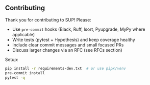 ## Contributing

Thank you for contributing to SUP! Please:

- Use `pre-commit` hooks (Black, Ruff, Isort, Pyupgrade, MyPy where applicable)
- Write tests (pytest + Hypothesis) and keep coverage healthy
- Include clear commit messages and small focused PRs
- Discuss larger changes via an RFC (see RFCs section)

Setup:

```bash
pip install -r requirements-dev.txt  # or use pipx/venv
pre-commit install
pytest -q
```


